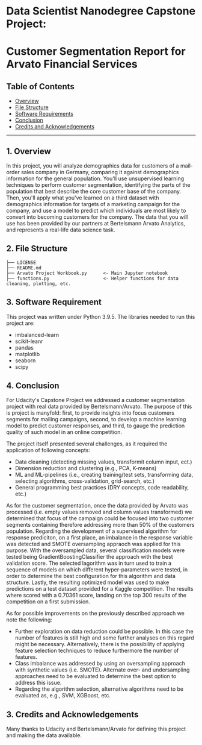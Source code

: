 # Data Scientist Nanodegree Capstone Project:
# Customer Segmentation Report for Arvato Financial Services


## Table of Contents

- [Overview](#overview)
- [File Structure](#files)
- [Software Requirements](#requirements)
- [Conclusion](#conclusion)
- [Credits and Acknowledgements](#credits)

***

## 1. Overview <a id='overview'></a>

In this project, you will analyze demographics data for customers of a mail-order sales company in Germany, comparing it against demographics information for the general population. You'll use unsupervised learning techniques to perform customer segmentation, identifying the parts of the population that best describe the core customer base of the company. Then, you'll apply what you've learned on a third dataset with demographics information for targets of a marketing campaign for the company, and use a model to predict which individuals are most likely to convert into becoming customers for the company. The data that you will use has been provided by our partners at Bertelsmann Arvato Analytics, and represents a real-life data science task.

## 2. File Structure <a id='files'></a>

    ├── LICENSE
    ├── README.md           
    ├── Arvato Project Workbook.py      <- Main Jupyter notebook
    ├── functions.py                    <- Helper functions for data cleaning, plotting, etc.

## 3. Software Requirement <a id='requirements'></a>

This project was written under Python 3.9.5. The libraries needed to run this project are:

* imbalanced-learn
* scikit-leanr
* pandas
* matplotlib
* seaborn
* scipy

## 4. Conclusion <a id='conclusion'></a>

For Udacity's Capstone Project we addressed a customer segmentation project with real data provided by Bertelsmann/Arvato. The purpose of this is project is manyfold: first, to provide insights into focus customers segments for mailing campaigns, second, to develop a machine learning model to predict customer responses, and third, to gauge the prediction quality of such model in an online competition.

The project itself presented several challenges, as it required the application of following concepts:
* Data cleaning (detecting missing values, transformit column input, ect.)
* Dimension reduction and clustering (e.g., PCA, K-means)
* ML and ML-pipelines (i.e., creating training/test sets, transforming data, selecting algorithms, cross-validation, grid-search, etc.)
* General programming best practices (DRY concepts, code readability, etc.)

As for the customer segmentation, once the data provided by Arvato was processed (i.e. empty values removed and column values transformed) we determined that focus of the campaign could be focused into two customer segments containing therefore addressing more than 50% of the customers population. Regarding the development of a supervised algorithm for response prediciton, on a first place, an imbalance in the response variable was detected and  SMOTE oversampling appraoch was applied for this purpose. With the oversampled data, several classification models were tested being GradientBoostingClassifier the approach with the best validation score. The selected lagorithm was in turn used to train a sequence of models on which different hyper-parameters were tested, in order to determine the best configuration for this algorithm and data structure. Lastly, the resulting optimized model was used to make predictions on a test dataset provided for a Kaggle competition. The results where scored with a 0.70361 score, landing on the top 300 results of the competition on a first submission.

As for possible improvements on the previously described approach we note the following:
* Further exploration on data reduction could be possible. In this case the number of features is still high and some further analyses on this regard might be necessary. Alternatively, there is the possibility of applying feature selection techniques to reduce furthermore the number of features.
* Class imbalance was addressed by using an oversampling approach with synthetic values (i.e. SMOTE). Alternate over- and undersampling approaches need to be evaluated to determine the best option to address this issue.
* Regarding the algorithm selection, alternative algorithms need to be evaluated as, e.g., SVM, XGBoost, etc.

## 3. Credits and Acknowledgements <a id='creadits'></a>

Many thanks to Udacity and Bertelsmann/Arvato for defining this project and making the data available. 